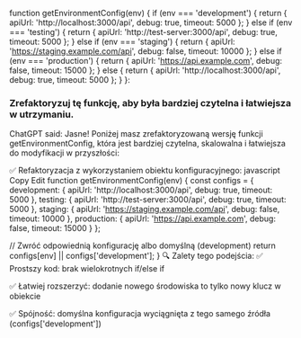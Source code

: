 function getEnvironmentConfig(env) {
  if (env === 'development') {
    return {
      apiUrl: 'http://localhost:3000/api',
      debug: true,
      timeout: 5000
    };
  } else if (env === 'testing') {
    return {
      apiUrl: 'http://test-server:3000/api',
      debug: true,
      timeout: 5000
    };
  } else if (env === 'staging') {
    return {
      apiUrl: 'https://staging.example.com/api',
      debug: false,
      timeout: 10000
    };
  } else if (env === 'production') {
    return {
      apiUrl: 'https://api.example.com',
      debug: false,
      timeout: 15000
    };
  } else {
    return {
      apiUrl: 'http://localhost:3000/api',
      debug: true,
      timeout: 5000
    };
  }
}:
### Zrefaktoryzuj tę funkcję, aby była bardziej czytelna i łatwiejsza w utrzymaniu.


ChatGPT said:
Jasne! Poniżej masz zrefaktoryzowaną wersję funkcji getEnvironmentConfig, która jest bardziej czytelna, skalowalna i łatwiejsza do modyfikacji w przyszłości:

✅ Refaktoryzacja z wykorzystaniem obiektu konfiguracyjnego:
javascript
Copy
Edit
function getEnvironmentConfig(env) {
  const configs = {
    development: {
      apiUrl: 'http://localhost:3000/api',
      debug: true,
      timeout: 5000
    },
    testing: {
      apiUrl: 'http://test-server:3000/api',
      debug: true,
      timeout: 5000
    },
    staging: {
      apiUrl: 'https://staging.example.com/api',
      debug: false,
      timeout: 10000
    },
    production: {
      apiUrl: 'https://api.example.com',
      debug: false,
      timeout: 15000
    }
  };

  // Zwróć odpowiednią konfigurację albo domyślną (development)
  return configs[env] || configs['development'];
}
🔍 Zalety tego podejścia:
✅ Prostszy kod: brak wielokrotnych if/else if

✅ Łatwiej rozszerzyć: dodanie nowego środowiska to tylko nowy klucz w obiekcie

✅ Spójność: domyślna konfiguracja wyciągnięta z tego samego źródła (configs['development'])


